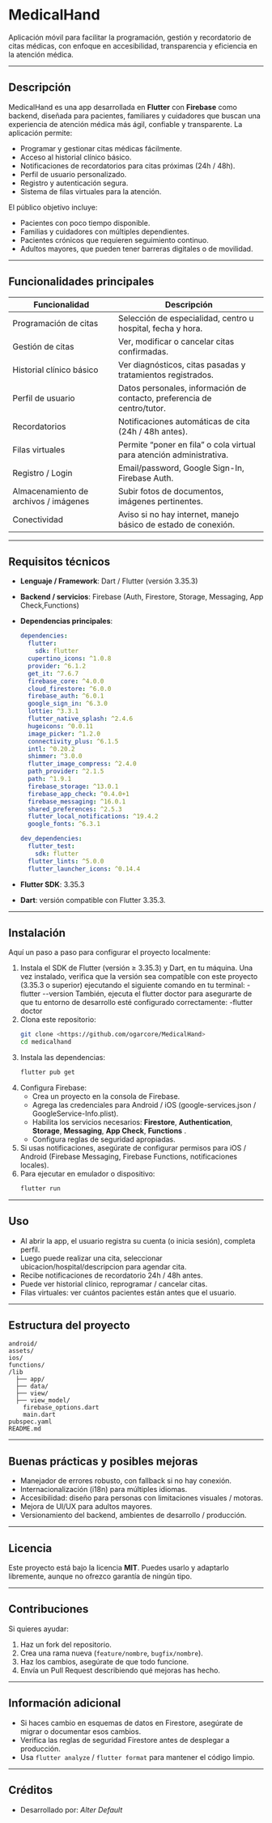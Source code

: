 # MedicalHand

Aplicación móvil para facilitar la programación, gestión y recordatorio de citas médicas, con enfoque en accesibilidad, transparencia y eficiencia en la atención médica.

---

## Descripción

MedicalHand es una app desarrollada en **Flutter** con **Firebase** como backend, diseñada para pacientes, familiares y cuidadores que buscan una experiencia de atención médica más ágil, confiable y transparente. La aplicación permite:

- Programar y gestionar citas médicas fácilmente.  
- Acceso al historial clínico básico.  
- Notificaciones de recordatorios para citas próximas (24h / 48h).  
- Perfil de usuario personalizado.  
- Registro y autenticación segura.  
- Sistema de filas virtuales para la atención. 

El público objetivo incluye:  
- Pacientes con poco tiempo disponible.  
- Familias y cuidadores con múltiples dependientes.  
- Pacientes crónicos que requieren seguimiento continuo.  
- Adultos mayores, que pueden tener barreras digitales o de movilidad.

---

## Funcionalidades principales

| Funcionalidad | Descripción |
|---------------|-------------|
| Programación de citas | Selección de especialidad, centro u hospital, fecha y hora. |
| Gestión de citas | Ver, modificar o cancelar citas confirmadas. |
| Historial clínico básico | Ver diagnósticos, citas pasadas y tratamientos registrados. |
| Perfil de usuario | Datos personales, información de contacto, preferencia de centro/tutor. |
| Recordatorios | Notificaciones automáticas de cita (24h / 48h antes). |
| Filas virtuales | Permite “poner en fila” o cola virtual para atención administrativa. |
| Registro / Login | Email/password, Google Sign-In, Firebase Auth. |
| Almacenamiento de archivos / imágenes | Subir fotos de documentos, imágenes pertinentes. |
| Conectividad | Aviso si no hay internet, manejo básico de estado de conexión. |

---

## Requisitos técnicos

- **Lenguaje / Framework**: Dart / Flutter (versión 3.35.3)  
- **Backend / servicios**: Firebase (Auth, Firestore, Storage, Messaging, App Check,Functions)  
- **Dependencias principales**:

  ```yaml
  dependencies:
    flutter:
      sdk: flutter
    cupertino_icons: ^1.0.8
    provider: ^6.1.2
    get_it: ^7.6.7
    firebase_core: ^4.0.0
    cloud_firestore: ^6.0.0
    firebase_auth: ^6.0.1
    google_sign_in: ^6.3.0
    lottie: ^3.3.1
    flutter_native_splash: ^2.4.6
    hugeicons: ^0.0.11
    image_picker: ^1.2.0
    connectivity_plus: ^6.1.5
    intl: ^0.20.2
    shimmer: ^3.0.0
    flutter_image_compress: ^2.4.0
    path_provider: ^2.1.5
    path: ^1.9.1
    firebase_storage: ^13.0.1
    firebase_app_check: ^0.4.0+1
    firebase_messaging: ^16.0.1
    shared_preferences: ^2.5.3
    flutter_local_notifications: ^19.4.2
    google_fonts: ^6.3.1

  dev_dependencies:
    flutter_test:
      sdk: flutter
    flutter_lints: ^5.0.0
    flutter_launcher_icons: ^0.14.4
  ```

- **Flutter SDK**: 3.35.3  
- **Dart**: versión compatible con Flutter 3.35.3.

---

## Instalación

Aquí un paso a paso para configurar el proyecto localmente:

1. Instala el SDK de Flutter (versión ≥ 3.35.3) y Dart, en tu máquina.
    Una vez instalado, verifica que la versión sea compatible con este proyecto (3.35.3 o superior) ejecutando el siguiente comando en tu terminal:
   -flutter --version
    También, ejecuta el flutter doctor para asegurarte de que tu entorno de desarrollo esté configurado correctamente:
   -flutter doctor
2. Clona este repositorio:
   ```bash
   git clone <https://github.com/ogarcore/MedicalHand>
   cd medicalhand
   ```
3. Instala las dependencias:
   ```bash
   flutter pub get
   ```
4. Configura Firebase:
   - Crea un proyecto en la consola de Firebase.  
   - Agrega las credenciales para Android / iOS (google-services.json / GoogleService-Info.plist).  
   - Habilita los servicios necesarios: **Firestore**, **Authentication**, **Storage**, **Messaging**, **App Check**, **Functions** .  
   - Configura reglas de seguridad apropiadas.  
5. Si usas notificaciones, asegúrate de configurar permisos para iOS / Android (Firebase Messaging, Firebase Functions, notificaciones locales).  
6. Para ejecutar en emulador o dispositivo:
   ```bash
   flutter run
   ```

---

## Uso

- Al abrir la app, el usuario registra su cuenta (o inicia sesión), completa perfil.  
- Luego puede realizar una cita, seleccionar ubicacion/hospital/descripcion para agendar cita.  
- Recibe notificaciones de recordatorio 24h / 48h antes.  
- Puede ver historial clínico, reprogramar / cancelar citas.  
- Filas virtuales: ver cuántos pacientes están antes que el usuario.  

---

## Estructura del proyecto

```text
android/
assets/
ios/
functions/
/lib
  ├── app/
  ├── data/
  ├── view/
  ├── view_model/
    firebase_options.dart
    main.dart
pubspec.yaml
README.md
```

---

## Buenas prácticas y posibles mejoras

- Manejador de errores robusto, con fallback si no hay conexión.  
- Internacionalización (i18n) para múltiples idiomas.  
- Accesibilidad: diseño para personas con limitaciones visuales / motoras.  
- Mejora de UI/UX para adultos mayores.  
- Versionamiento del backend, ambientes de desarrollo / producción.  

---

## Licencia

Este proyecto está bajo la licencia **MIT**. Puedes usarlo y adaptarlo libremente, aunque no ofrezco garantía de ningún tipo.

---

## Contribuciones

Si quieres ayudar:  

1. Haz un fork del repositorio.  
2. Crea una rama nueva (`feature/nombre`, `bugfix/nombre`).  
3. Haz los cambios, asegúrate de que todo funcione.  
4. Envía un Pull Request describiendo qué mejoras has hecho.  

---

## Información adicional

- Si haces cambio en esquemas de datos en Firestore, asegúrate de migrar o documentar esos cambios.  
- Verifica las reglas de seguridad Firestore antes de desplegar a producción.  
- Usa `flutter analyze` / `flutter format` para mantener el código limpio.  

---

## Créditos

- Desarrollado por: *Alter Default*  
